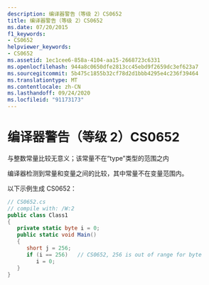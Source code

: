 ```yaml
---
description: 编译器警告（等级 2）CS0652
title: 编译器警告（等级 2）CS0652
ms.date: 07/20/2015
f1_keywords:
- CS0652
helpviewer_keywords:
- CS0652
ms.assetid: 1ec1cee6-858a-4104-aa15-2668723c6331
ms.openlocfilehash: 944a8c0650dfe2813cc45ebd9f2659dc3ef623a7
ms.sourcegitcommit: 5b475c1855b32cf78d2d1bbb4295e4c236f39464
ms.translationtype: MT
ms.contentlocale: zh-CN
ms.lasthandoff: 09/24/2020
ms.locfileid: "91173173"
---
```

# <a name="compiler-warning-level-2-cs0652"></a>编译器警告（等级 2）CS0652

与整数常量比较无意义；该常量不在“type”类型的范围之内  
  
 编译器检测到常量和变量之间的比较，其中常量不在变量范围内。  
  
 以下示例生成 CS0652：  
  
```csharp  
// CS0652.cs  
// compile with: /W:2  
public class Class1  
{  
   private static byte i = 0;  
   public static void Main()  
   {  
      short j = 256;  
      if (i == 256)   // CS0652, 256 is out of range for byte  
         i = 0;  
   }  
}  
```
